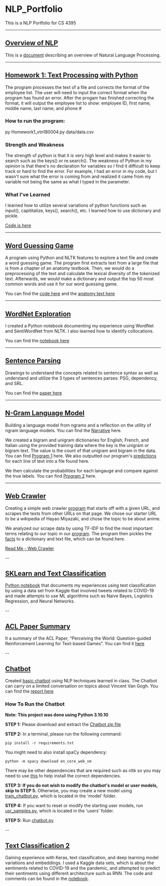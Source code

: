 # NLP_Portfolio
This is a NLP Portfolio for CS 4395

---
## [Overview of NLP](https://github.com/vickynguyen3/NLP_Portfolio/blob/main/OverviewOfNLP.pdf)
This is a [document](https://github.com/vickynguyen3/NLP_Portfolio/blob/main/OverviewOfNLP.pdf) describing an overview of Natural Language Processing.

---
## [Homework 1: Text Processing with Python](https://github.com/vickynguyen3/NLP_Portfolio/tree/main/Homework1)
The program processes the text of a file and corrects the format of the employee list. The user will need to input the correct format when
the program has found an error. After the progam has finished correcting the format, it will output the employee list to show: employee ID, first name, middle name, last name, and phone #

### How to run the program:
py Homework1_vtn180004.py data/data.csv

### Strength and Weakness
The strength of python is that
it is very high level and makes it easier to search such as the keys() or re.search(). The weakness of Python in my opinion is that there's no declaration for variables so I find it difficult to keep track or hard to find the error. For example, I had an error in my code, but I wasn't sure what the error is coming from and realized it came from my variable not being the same as what I typed in the parameter.

### What I've Learned 
I learned how to utilize several variations of python functions such as
input(), capititalize, keys(), search(), etc. I learned how to use
dictionary and pickle.

[Code is here](https://github.com/vickynguyen3/NLP_Portfolio/blob/main/Homework1/Homework1_vtn180004.py)

---
## [Word Guessing Game](https://github.com/vickynguyen3/NLP_Portfolio/blob/main/WordGuessingGame/WordGuess_vtn180004.py)
A program using Python and NLTK features to explore a text file and create a word guessing game. The program first extracts text from a large file that is from a chapter of an anatomy textbook. Then, we would do a preprocessing of the text and calculate the lexical diversity of the tokenized text. Afterwards, we would make a dictionary and output the top 50 most common words and use it for our word guessing game. 

You can find the [code here](https://github.com/vickynguyen3/NLP_Portfolio/blob/main/WordGuessingGame/WordGuess_vtn180004.py) and the [anatomy text here](https://github.com/vickynguyen3/NLP_Portfolio/blob/main/WordGuessingGame/anat.txt)

---
## [WordNet Exploration](https://github.com/vickynguyen3/NLP_Portfolio/blob/main/WordNet-vtn180004.ipynb)
I created a Python notebook documenting my experience using WordNet and SentiWordNet from NLTK. I also learned how to identify collocations.

You can find the [notebook here](https://github.com/vickynguyen3/NLP_Portfolio/blob/main/WordNet-vtn180004.ipynb)

---
## [Sentence Parsing](https://github.com/vickynguyen3/NLP_Portfolio/blob/main/parsingsentences-vtn180004.pdf)
Drawings to understand the concepts related to sentence syntax as well as understand and utilize the 3 types of sentences parses: PSG, dependency, and SRL. 

You can find the [paper here](https://github.com/vickynguyen3/NLP_Portfolio/blob/main/parsingsentences-vtn180004.pdf)

---
## [N-Gram Language Model](https://github.com/vickynguyen3/NLP_Portfolio/tree/main/N-grams)
Building a language model from ngrams and a reflection on the utility of ngram language models. You can find the [Narrative](https://github.com/vickynguyen3/NLP_Portfolio/blob/main/N-grams/N-GramsNarrative.pdf) here.

We created a bigram and unigram dictionaries for English, French, and Italian using the provided training data where the key is the unigram or bigram text. The value is the count of that unigram and bigram in the data. You can find [Program 1](https://github.com/vickynguyen3/NLP_Portfolio/blob/main/N-grams/main.py) here. We also outputted our program's [predictions](https://github.com/vickynguyen3/NLP_Portfolio/blob/main/N-grams/predictions.txt) for each line of text into a file found here.

We then calculate the probabilities for each langauge and compare against the true labels. You can find [Program 2](https://github.com/vickynguyen3/NLP_Portfolio/blob/main/N-grams/calculate.py) here.

---
## [Web Crawler](https://github.com/vickynguyen3/NLP_Portfolio/tree/main/WebCrawler)

Creating a simple web crawler [program](https://github.com/vickynguyen3/NLP_Portfolio/blob/main/WebCrawler/webcrawler.py) that starts off with a given URL, and scrapes the texts from other URLs on that page. We chose our starter URL to be a wikipedia of Hayao Miyazaki, and chose the topic to be about anime.

We analyzed our scrape data by using TF-IDF to find the most important terms relating to our topic in our [program](https://github.com/vickynguyen3/NLP_Portfolio/blob/main/WebCrawler/importantterms.py). The program then pickles the [facts](https://github.com/vickynguyen3/NLP_Portfolio/blob/main/WebCrawler/facts.txt) to a dictionary and text file, which can be found here.

[Read Me - Web Crawler](https://github.com/meintgl/NLP-Portfolio/blob/main/Webcrawler_mdc190005/readme.md)

--
## [SKLearn and Text Classification](https://github.com/vickynguyen3/NLP_Portfolio/blob/main/Sklearn/textclass-vtn180004.ipynb)

[Python notebook](https://github.com/vickynguyen3/NLP_Portfolio/blob/main/Sklearn/textclass-vtn180004.ipynb) that documents my experiences using text classification by using a data set from Kaggle that involved tweets related to COVID-19 and made attempts to use ML algorithms such as Naive Bayes, Logistics Regression, and Neural Networks.

--
## [ACL Paper Summary](https://github.com/vickynguyen3/NLP_Portfolio/blob/main/CS4395.001ACL.pdf)
It a summary of the ACL Paper, “Perceiving the World: Question-guided Reinforcement Learning for Text-based Games”. You can find it [here](https://github.com/vickynguyen3/NLP_Portfolio/blob/main/CS4395.001ACL.pdf)

--
## [Chatbot](https://github.com/vickynguyen3/NLP_Portfolio/tree/main/Chatbot)
Created [basic chatbot](https://github.com/vickynguyen3/NLP_Portfolio/tree/main/Chatbot) using NLP techniques learned in class. The Chatbot can carry on a limited conversation on topics about Vincent Van Gogh. You can find the [report here](https://github.com/vickynguyen3/NLP_Portfolio/blob/main/ChatbotReport-vtn180004.pdf)

### How To Run the Chatbot

**Note: This project was done using Python 3.10.10**

**STEP 1:** Please download and extract the [Chatbot zip file](https://github.com/vickynguyen3/NLP_Portfolio/blob/main/Chatbot.zip)

**STEP 2:** In a terminal, please run the following command:

``` 
pip install -r requirements.txt 
```

You might need to also install spaCy dependency:
```
python -m spacy download en_core_web_sm
```

There may be other dependencies that are required such as nltk so you may need to use [this](https://github.com/vickynguyen3/NLP_Portfolio/blob/main/Chatbot/nltk_dependency.py) to help install the correct dependencies.

**STEP 3: If you do not wish to modify the chatbot's model or user models, skip to STEP 5.** Otherwise, you may create a new model using [train_chatbot.py](https://github.com/vickynguyen3/NLP_Portfolio/blob/main/Chatbot/model/train_chatbot.py), which is located in the 'model' folder.

**STEP 4:** If you want to reset or modify the starting user models, run [usr_samples.py](https://github.com/vickynguyen3/NLP_Portfolio/blob/main/Chatbot/users/usr_samples.py), which is located in the 'users' folder.

**STEP 5:** Run [chatbot.py](https://github.com/vickynguyen3/NLP_Portfolio/blob/main/Chatbot/chatbot.py)

--
## [Text Classification 2](https://github.com/vickynguyen3/NLP_Portfolio/blob/main/Sklearn/txtclassification2-vtn180004.ipynb)
Gaining experience with Keras, text classification, and deep learning model variations and embeddings. I used a Kaggle data sets, which is about the sentiments related to COVID-19 and the pandemic, and attempted to predict their sentiments using different architecture such as RNN. The code and comments can be found in the [notebook](https://github.com/vickynguyen3/NLP_Portfolio/blob/main/Sklearn/txtclassification2-vtn180004.ipynb).
